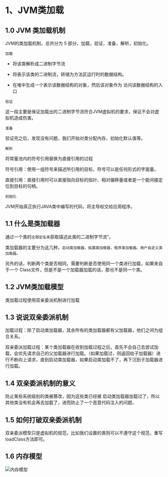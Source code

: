 

# 1、JVM类加载

## 1.0 JVM 类加载机制

JVM的类加载机制，总共分为 5 部分，加载，验证，准备，解析，初始化。

`加载`

- 将该类解析成二进制字节流

- 将表示该类的二进制流，转储为方法区运行时的数据结构。

- 在堆中生成一个表示该数据结构的对象，然后该对象作为 访问该数据结构的入口

`验证`

这一段主要是保证加载出的二进制字节流符合JVM虚拟机的要求，保证不会对虚拟机造成伤害。

`准备`

验证完之后，发现没有问题，我们开始对类分配内存，初始化默认值等。

`解析`

将常量池内的符号引用替换为直接引用的过程

符号引用：使用一组符号来描述所引用的目标，符号可以是任何形式的字面量。

直接引用：直接引用时可以直接指向目标的指针、相对偏移量或者是一个能间接定位到目标的句柄。

`初始化`

JVM开始真正执行JAVA类中编写的代码，将主导权交给应用程序。

<p id="类加载器"></p>

## 1.1 什么是类加载器

通过一个类的`全限定名来`获取描述此类的二进制字节流”。

 类加载器的主要分为这几种，`启动类加载器，拓展类加载器，程序类加载器。用户自定义类加载器。`

另外的话，判断两个类是否相同，需要判断是否使用同一个类进行加载，如果来自于一个 Class文件，但是不是一个加载器加载的话，那也不是同一个类。

<p id="类加载模型"></p>

## 1.2 JVM类加载模型

类加载过程使用双亲委派机制进行加载

<p id="双亲委派机制"></p>

## 1.3 说说双亲委派机制

加载过程：除了启动类加载器，其余所有的类加载器都有父加载器，他们之间为组合关系。

双亲委派加载过程：某个类加载器在收到加载过程之后，首先不会自己去尝试加载，会优先请求自己的父加载器进行加载。（如果加载过，则返回给子加载器）进行不断向上请求，直到启动类加载器，如果启动类加载不了，再下沉到子加载器进行加载。

<p id="双亲委派机制的意义"></p>


## 1.4 双亲委派机制的意义

防止某些系统级别的类被篡改，因为这些类已经被 启动类加载器加载过了，所以其他类没有机会再去加载了，进而防止了一个恶意代码注入的问题。

<p id="如何打破双亲委派机制"></p>

## 1.5 如何打破双亲委派机制

双亲委派模型只是虚拟机的规范，比如我们设置的类则可以不遵守这个规范，重写 loadClass方法即可。

<p id = "内存模型"></p>

## 1.6 内存模型

![内存模型](https://chengxuchu-1301103198.cos.ap-beijing.myqcloud.com/Photo/202304221709837.png)
